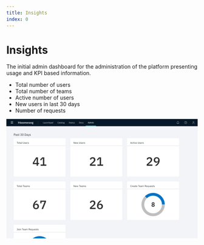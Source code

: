 ```yaml
---
title: Insights
index: 0
---
```


# Insights

The initial admin dashboard for the administration of the platform presenting usage and KPI based information.

- Total number of users
- Total number of teams
- Active number of users
- New users in last 30 days
- Number of requests

![Admin Insights](./assets/img/Admin_Insights.png)
